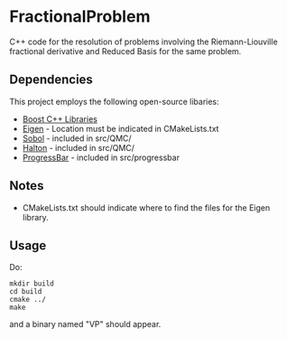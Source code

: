 # FractionalProblem
C++ code for the resolution of problems involving the Riemann-Liouville fractional derivative and Reduced Basis for the same problem.

## Dependencies

This project employs the following open-source libaries:
- [Boost C++ Libraries](https://www.boost.org/)
- [Eigen](https://eigen.tuxfamily.org/) - Location must be indicated in CMakeLists.txt
- [Sobol](https://people.sc.fsu.edu/~jburkardt/cpp_src/sobol/sobol.html) - included in src/QMC/
- [Halton](https://people.sc.fsu.edu/~jburkardt/cpp_src/halton/halton.html) - included in src/QMC/
- [ProgressBar](https://github.com/gipert/progressbar) - included in src/progressbar

## Notes
- CMakeLists.txt should indicate where to find the files for the Eigen library.

## Usage
Do:
```
mkdir build
cd build
cmake ../
make
```
and a binary named "VP" should appear.